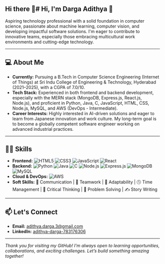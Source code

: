 ## Hi there 👋# Hi, I'm Darga Adithya 👋

Aspiring technology professional with a solid foundation in computer science, passionate about machine learning, computer vision, and developing impactful software solutions. I'm eager to contribute to innovative teams, especially those embracing multicultural work environments and cutting-edge technology.

---


## 💻 About Me

- **Currently:** Pursuing a B.Tech in Computer Science Engineering (Internet of Things) at Sri Indu College of Engineering & Technology, Hyderabad (2021–2025), with a CGPA of 7.0/10.
- **Tech Stack:** Experienced in both frontend and backend development, especially with the MERN stack (MongoDB, Express.js, React.js, Node.js), and proficient in Python, Java, C, JavaScript, HTML, CSS, Node.js, MySQL, and AWS (DevOps - Intermediate).
- **Career Interests:** Highly interested in AI-driven solutions and eager to learn from Japanese innovation and work culture. My long-term goal is to become a globally competent software engineer working on advanced industrial practices.

---


## 🧑‍💻 Skills

- **Frontend:** 
   ![HTML5](https://img.shields.io/badge/-HTML5-E34F26?style=flat&logo=html5&logoColor=white)   ![CSS3](https://img.shields.io/badge/-CSS3-1572B6?style=flat&logo=css3)   ![JavaScript](https://img.shields.io/badge/-JavaScript-F7DF1E?style=flat&logo=javascript&logoColor=black)  ![React](https://img.shields.io/badge/-React-20232A?style=flat&logo=react)
- **Backend:** 
  ![Python](https://img.shields.io/badge/-Python-3776AB?style=flat&logo=python) ![Java](https://img.shields.io/badge/-Java-007396?style=flat&logo=java) ![C](https://img.shields.io/badge/-C-00599C?style=flat&logo=c) ![Node.js](https://img.shields.io/badge/-Node.js-339933?style=flat&logo=node.js) ![Express.js](https://img.shields.io/badge/-Express.js-000000?style=flat&logo=express)  ![MongoDB](https://img.shields.io/badge/-MongoDB-47A248?style=flat&logo=mongodb)  ![MySQL](https://img.shields.io/badge/-MySQL-4479A1?style=flat&logo=mysql)
- **Cloud & DevOps:** 
  ![AWS](https://img.shields.io/badge/-AWS-232F3E?style=flat&logo=amazon-aws)
- **Soft Skills:** 👥 Communication | 🤝 Teamwork | 🔄 Adaptability | 🕓 Time Management | 🧠 Critical Thinking | 🧩 Problem Solving | ✍️ Story Writing

---

## 📫 Let's Connect

- **Email:** adithya.darga.3@gmail.com
- **LinkedIn:** [adithya-darga-783176306](https://www.linkedin.com/in/adithya-darga-783176306)

---

*Thank you for visiting my GitHub! I’m always open to learning opportunities, collaborations, and exciting challenges. Let’s build something amazing together!*

